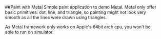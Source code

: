 ##Paint with Metal
Simple paint application to demo Metal. Metal only offer basic primitives: dot, line, and triangle, so painting might not look very smooth as all the lines were drawn using triangles.

As Metal framework only works on Apple's 64bit arch cpu, you won't be able to run on simulator.
